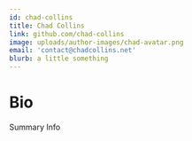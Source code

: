 ```yaml
---
id: chad-collins
title: Chad Collins
link: github.com/chad-collins
image: uploads/author-images/chad-avatar.png
email: 'contact@chadcollins.net'
blurb: a little something
---
```


# Bio

Summary Info
